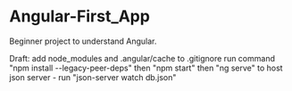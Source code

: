 # Angular-First_App
Beginner project to understand Angular.


Draft:
add node_modules and .angular/cache to .gitignore
run command "npm install --legacy-peer-deps" then "npm start" then "ng serve"
to host json server - run "json-server watch db.json"
